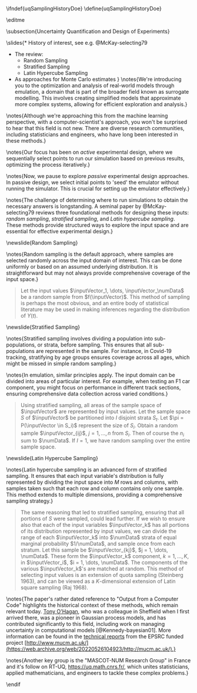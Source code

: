 \ifndef{uqSamplingHistoryDoe}
\define{uqSamplingHistoryDoe}

\editme

\subsection{Uncertainty Quantification and Design of Experiments}

\slides{* History of interest, see e.g. @McKay-selecting79
* The review:
    * Random Sampling
    * Stratified Sampling
    * Latin Hypercube Sampling
* As approaches for Monte Carlo estimates
}
\notes{We're introducing you to the optimization and analysis of real-world models through emulation, a domain that is part of the broader field known as surrogate modelling. This involves creating simplified models that approximate more complex systems, allowing for efficient exploration and analysis.}

\notes{Although we're approaching this from the machine learning perspective, with a computer-scientist's approach, you won't be surprised to hear that this field is not new. There are diverse research communities, including statisticians and engineers, who have long been interested in these methods.}

\notes{Our focus has been on *active* experimental design, where we sequentially select points to run our simulation based on previous results, optimizing the process iteratively.}

\notes{Now, we pause to explore *passive* experimental design approaches. In passive design, we select initial points to 'seed' the emulator without running the simulator. This is crucial for setting up the emulator effectively.}

\notes{The challenge of determining where to run simulations to obtain the necessary answers is longstanding. A seminal paper by @McKay-selecting79 reviews three foundational methods for designing these inputs: *random sampling*, *stratified sampling*, and *Latin hypercube sampling*. These methods provide structured ways to explore the input space and are essential for effective experimental design.}

\newslide{Random Sampling}

\notes{Random sampling is the default approach, where samples are selected randomly across the input domain of interest. This can be done uniformly or based on an assumed underlying distribution. It is straightforward but may not always provide comprehensive coverage of the input space.}

>  Let the input values $\inputVector_1, \dots, \inputVector_\numData$
> be a random sample from $f(\inputVector)$. This method of sampling
> is perhaps the most obvious, and an entire body of statistical
> literature may be used in making inferences regarding the
> distribution of $Y(t)$.

\newslide{Stratified Sampling}

\notes{Stratified sampling involves dividing a population into sub-populations, or strata, before sampling. This ensures that all sub-populations are represented in the sample. For instance, in Covid-19 tracking, stratifying by age groups ensures coverage across all ages, which might be missed in simple random sampling.}

\notes{In emulation, similar principles apply. The input domain can be divided into areas of particular interest. For example, when testing an F1 car component, you might focus on performance in different track sections, ensuring comprehensive data collection across varied conditions.}

> Using stratified sampling, all
> areas of the sample space of $\inputVector$ are represented by
> input values. Let the sample space $S$ of $\inputVector$ be partitioned into $I$ disjoint strata $S_t$. Let $\pi = P(\inputVector \in S_i)$
> represent the size of $S_i$. Obtain a random sample $\inputVector_{ij}$, $j
> = 1, \dots, n$ from $S_i$. Then of course the $n_i$ sum to $\numData$.
> If $I = 1$, we have random sampling over the entire
> sample space.

\newslide{Latin Hypercube Sampling}

\notes{Latin hypercube sampling is an advanced form of stratified sampling. It ensures that each input variable's distribution is fully represented by dividing the input space into $M$ rows and columns, with samples taken such that each row and column contains only one sample. This method extends to multiple dimensions, providing a comprehensive sampling strategy.}

> The same reasoning that led to stratified sampling, ensuring that
> all portions of $S$ were sampled, could lead further. If we wish
> to ensure also that each of the input variables $\inputVector_k$ has
> all portions of its distribution represented by input values, we can
> divide the range of each $\inputVector_k$ into $\numData$ strata of
> equal marginal probability $1/\numData$, and sample once from each
> stratum. Let this sample be $\inputVector_{kj}$, $j = 1, \dots,
> \numData$. These form the $\inputVector_k$ component, $k = 1, \dots
> , K$, in $\inputVector_i$, $i = 1, \dots, \numData$. The components
> of the various $\inputVector_k$'s are matched at random. This method
> of selecting input values is an extension of quota sampling
> (Steinberg 1963), and can be viewed as a $K$-dimensional extension of
> Latin square sampling (Raj 1968).

\notes{The paper's rather dated reference to "Output from a Computer Code" highlights the historical context of these methods, which remain relevant today. [Tony O'Hagan](http://www.tonyohagan.co.uk/academic/), who was a colleague in Sheffield when I first arrived there, was a pioneer in Gaussian process models, and has contributed significantly to this field, including work on managing uncertainty in computational models [@Kennedy-bayesian01]. More information can be found in the [technical reports](https://web.archive.org/web/20220308104727/http://mucm.ac.uk/Pages/Dissemination/TechnicalReports.html) from the EPSRC funded project [http://www.mucm.ac.uk/](https://web.archive.org/web/20220526104923/http://mucm.ac.uk/).}

\notes{Another key group is the "MASCOT-NUM Research Group" in France and it's follow on RT-UQ, <https://uq.math.cnrs.fr/>, which unites statisticians, applied mathematicians, and engineers to tackle these complex problems.}

\endif
